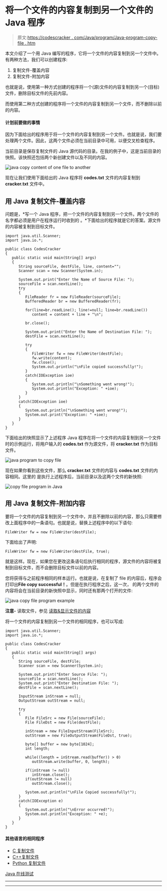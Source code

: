 # 将一个文件的内容复制到另一个文件的 Java 程序

> 原文:[https://codescracker . com/Java/program/Java-program-copy-file . htm](https://codescracker.com/java/program/java-program-copy-file.htm)

本文介绍了一个用 Java 编写的程序，它将一个文件的内容复制到另一个文件中。有两种方法，我们可以创建程序:

1.  复制文件-覆盖内容
2.  复制文件-附加内容

也就是说，使用第一种方式创建的程序将一个(源)文件的内容复制到另一个(目标)文件，删除目标文件的先前内容。

而使用第二种方式创建的程序将一个文件的内容复制到另一个文件，而不删除以前的内容。

#### 计划前要做的事情

因为下面给出的程序用于将一个文件的内容复制到另一个文件。也就是说，我们要处理两个文件。因此，这两个文件必须在当前目录中可用，以便交叉检查程序。

当前目录是保存复制文件的 Java 源代码的目录。在我的例子中，这是当前目录的快照。该快照还包括两个新创建文件以及不同的内容。

![java copy content of one file to another](../Images/9842689e75884a1baae1ac1d4d273c02.png)

现在让我们使用下面给出的 Java 程序将 **codes.txt** 文件的内容复制到 **cracker.txt** 文件中。

## 用 Java 复制文件-覆盖内容

问题是，*写一个 Java 程序，把一个文件的内容复制到另一个文件。两个文件的名字都必须是用户在程序运行时收到的 。*下面给出的程序就是它的答案。源文件的内容被复制到目标文件。

```
import java.util.Scanner;
import java.io.*;

public class CodesCracker
{
   public static void main(String[] args)
   {
      String sourceFile, destFile, line, content="";
      Scanner scan = new Scanner(System.in);

      System.out.print("Enter the Name of Source File: ");
      sourceFile = scan.nextLine();
      try
      {
         FileReader fr = new FileReader(sourceFile);
         BufferedReader br = new BufferedReader(fr);

         for(line=br.readLine(); line!=null; line=br.readLine())
            content = content + line + "\n";

         br.close();

         System.out.print("Enter the Name of Destination File: ");
         destFile = scan.nextLine();

         try
         {
            FileWriter fw = new FileWriter(destFile);
            fw.write(content);
            fw.close();
            System.out.println("\nFile copied successfully!");
         }
         catch(IOException ioe)
         {
            System.out.println("\nSomething went wrong!");
            System.out.println("Exception: " +ioe);
         }
      }
      catch(IOException ioe)
      {
         System.out.println("\nSomething went wrong!");
         System.out.print("Exception: " +ioe);
      }
   }
}
```

下面给出的快照显示了上述程序 Java 程序在将一个文件的内容复制到另一个文件时的示例运行，将用户输入的 **codes.txt** 作为源文件，将 **cracker.txt** 作为目标文件。

![java program to copy file](../Images/0c04d7daa89fc53f539c51630b78adad.png)

现在如果你看到这些文件，那么 **cracker.txt** 文件的内容与 **codes.txt** 文件的内容相同。这里的 是执行上述程序后，当前目录以及这两个文件的新快照:

![copy file program in Java](../Images/27adbb07e78d24c97b82342684da16a7.png)

## 用 Java 复制文件-附加内容

要将一个文件的内容复制到另一个文件中，并且不删除以前的内容，那么只需要修改上面程序中的一条语句。也就是说，替换上述程序中的以下语句:

```
FileWriter fw = new FileWriter(destFile);
```

下面给出了声明:

```
FileWriter fw = new FileWriter(destFile, true);
```

就是这样。现在，如果您在更改这条语句后执行相同的程序，源文件的内容将被复制到目标文件，而不会删除目标文件以前的内容。

您将获得与之前程序相同的样本运行。也就是说，在复制了 file 的内容后，程序会打印出**File copy successful！**。但是在执行程序之后，这一次， 的两个文件的内容将会在当前目录的新快照中显示，同时还有那两个打开的文件:

![java copy file program example](../Images/8d7f28806c97876ec066ab61cb6e1949.png)

**注意-** 读取文件，参见 [读取&显示文件的内容](/java/program/java-program-read-and-display-file.htm)

将一个文件的内容复制到另一个文件的相同程序，也可以写成:

```
import java.util.Scanner;
import java.io.*;

public class CodesCracker
{
   public static void main(String[] args)
   {
      String sourceFile, destFile;
      Scanner scan = new Scanner(System.in);

      System.out.print("Enter Source File: ");
      sourceFile = scan.nextLine();
      System.out.print("Enter Destination File: ");
      destFile = scan.nextLine();

      InputStream inStream = null;
      OutputStream outStream = null;

      try
      {
         File FileSrc = new File(sourceFile);
         File FileDst = new File(destFile);

         inStream = new FileInputStream(FileSrc);
         outStream = new FileOutputStream(FileDst, true);

         byte[] buffer = new byte[1024];
         int length;

         while((length = inStream.read(buffer)) > 0)
            outStream.write(buffer, 0, length);

         if(inStream != null)
            inStream.close();
         if(outStream != null)
            outStream.close();

         System.out.println("\nFile Copied successfully!");
      }
      catch(IOException e)
      {
         System.out.println("\nError occurred!");
         System.out.println("Exception: " +e);
      }
   }
}
```

#### 其他语言的相同程序

*   [C 复制文件](/c/program/c-program-copy-file.htm)
*   [C++复制文件](/cpp/program/cpp-program-copy-file.htm)
*   [Python 复制文件](/python/program/python-program-copy-files.htm)

[Java 在线测试](/exam/showtest.php?subid=1)

* * *

* * *